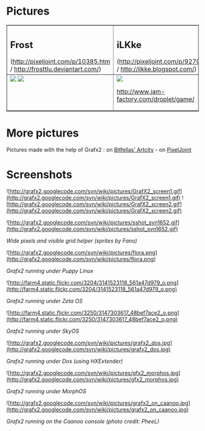 # Pictures #
<table border='1' cellspacing='0' valign='top'>
<tr><td>
<h2>Frost</h2>
(<a href='http://pixeljoint.com/p/10385.htm'>http://pixeljoint.com/p/10385.htm</a> / <a href='http://frosttlu.deviantart.com/'>http://frosttlu.deviantart.com/</a>)<br>
</td><td>
<h2>iLKke</h2>
(<a href='http://pixeljoint.com/p/9270.htm'>http://pixeljoint.com/p/9270.htm</a> / <a href='http://ilkke.blogspot.com/'>http://ilkke.blogspot.com/</a>)<br>
</td><td>
<h2>Peach</h2>
(<a href='http://pixeljoint.com/p/16233.htm'>http://pixeljoint.com/p/16233.htm</a> |  <a href='http://peach.smartart.it'>http://peach.smartart.it</a>)<br>
</td></tr>
<tr><td valign='top'>
<img src='http://pixeljoint.com/files/icons/full/svampsatan_fin.gif' />
<img src='http://pixeljoint.com/files/icons/full/introx_logo.gif' />
</td><td valign='top'>
<img src='http://img16.imageshack.us/img16/8907/rocklobster43sl7.gif' />

<a href='http://www.jam-factory.com/droplet/game/'>http://www.jam-factory.com/droplet/game/</a>
</td><td valign='top'>
<img src='http://pixeljoint.com/files/icons/full/hobo_heaven_final.gif' />
</td></tr></table>

# More pictures #
Pictures made with the help of Grafx2 : on [Bitfellas' Artcity](http://artcity.bitfellas.org/index.php?a=tag&id=669) - on [PixelJoint](http://www.pixeljoint.com/pixels/new_icons.asp?search=grafx2&dosearch=1&ob=search&action=search)

# Screenshots #

![http://grafx2.googlecode.com/svn/wiki/pictures/GrafX2_screen1.gif](http://grafx2.googlecode.com/svn/wiki/pictures/GrafX2_screen1.gif) ![http://grafx2.googlecode.com/svn/wiki/pictures/GrafX2_screen2.gif](http://grafx2.googlecode.com/svn/wiki/pictures/GrafX2_screen2.gif)

![http://grafx2.googlecode.com/svn/wiki/pictures/sshot_svn1652.gif](http://grafx2.googlecode.com/svn/wiki/pictures/sshot_svn1652.gif)

_Wide pixels and visible grid helper (sprites by Fano)_


![http://grafx2.googlecode.com/svn/wiki/pictures/flora.png](http://grafx2.googlecode.com/svn/wiki/pictures/flora.png)

_Grafx2 running under Puppy Linux_


![http://farm4.static.flickr.com/3204/3141523118_561a47d979_o.png](http://farm4.static.flickr.com/3204/3141523118_561a47d979_o.png)

_Grafx2 running under Zeta OS_


![http://farm4.static.flickr.com/3250/3147303617_48bef7ace2_o.png](http://farm4.static.flickr.com/3250/3147303617_48bef7ace2_o.png)

_Grafx2 running under SkyOS_


![http://grafx2.googlecode.com/svn/wiki/pictures/grafx2_dos.jpg](http://grafx2.googlecode.com/svn/wiki/pictures/grafx2_dos.jpg)

_Grafx2 running under Dos (using HXExtender)_


![http://grafx2.googlecode.com/svn/wiki/pictures/gfx2_morphos.jpg](http://grafx2.googlecode.com/svn/wiki/pictures/gfx2_morphos.jpg)

_Grafx2 running under MorphOS_


![http://grafx2.googlecode.com/svn/wiki/pictures/grafx2_on_caanoo.jpg](http://grafx2.googlecode.com/svn/wiki/pictures/grafx2_on_caanoo.jpg)

_Grafx2 running on the Caanoo console (photo credit: PheeL)_